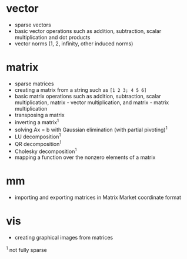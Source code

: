 # vector #

  * sparse vectors
  * basic vector operations such as addition, subtraction, scalar multiplication and dot products
  * vector norms (1, 2, infinity, other induced norms)

# matrix #

  * sparse matrices
  * creating a matrix from a string such as `[1 2 3; 4 5 6]`
  * basic matrix operations such as addition, subtraction, scalar multiplication, matrix -  vector multiplication, and matrix - matrix multiplication
  * transposing a matrix
  * inverting a matrix<sup>1</sup>
  * solving Ax = b with Gaussian elimination (with partial pivoting)<sup>1</sup>
  * LU decomposition<sup>1</sup>
  * QR decomposition<sup>1</sup>
  * Cholesky decomposition<sup>1</sup>
  * mapping a function over the nonzero elements of a matrix

# mm #

  * importing and exporting matrices in Matrix Market coordinate format

# vis #

  * creating graphical images from matrices

<sup>1</sup> not fully sparse